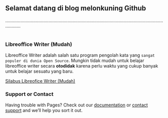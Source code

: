 ## Selamat datang di blog melonkuning Github
........................................................................................................................................
<br>
<br>

### Libreoffice Writer (Mudah)
Libreoffice Writer adalah salah satu program pengolah kata yang `sangat populer di dunia Open Source`. Mungkin tidak mudah untuk belajar libreoffice writer secara **otodidak** karena perlu waktu yang cukup banyak untuk belajar sesuatu yang baru.

[Silabus Libreofice Writer (Mudah)](https://kuriyantoadi.github.io/melonkuning/libreoffice-writer-mudah)

### Support or Contact

Having trouble with Pages? Check out our [documentation](https://help.github.com/categories/github-pages-basics/) or [contact support](https://github.com/contact) and we’ll help you sort it out.
